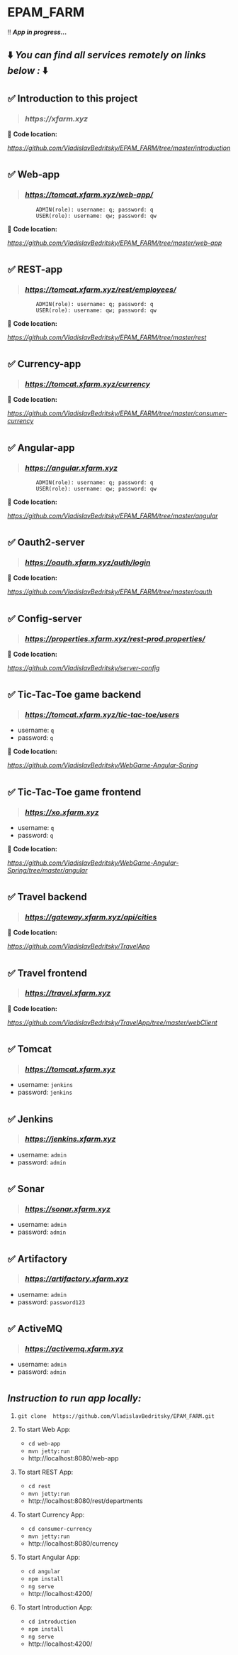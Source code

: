 # EPAM_FARM

:bangbang:  _**App in progress...**_


## :arrow_down: _You can find all services remotely on links below :_ :arrow_down:  

##  :white_check_mark: Introduction to this project
 > ### _https://xfarm.xyz_
   
:round_pushpin: **Code location:** 

_https://github.com/VladislavBedritsky/EPAM_FARM/tree/master/introduction_
#
##  :white_check_mark: Web-app
 > ### _https://tomcat.xfarm.xyz/web-app/_
             
             ADMIN(role): username: q; password: q
             USER(role): username: qw; password: qw
   
:round_pushpin: **Code location:** 

_https://github.com/VladislavBedritsky/EPAM_FARM/tree/master/web-app_

#
## :white_check_mark: REST-app
 > ###  _https://tomcat.xfarm.xyz/rest/employees/_
             
             ADMIN(role): username: q; password: q
             USER(role): username: qw; password: qw
   
:round_pushpin: **Code location:** 

_https://github.com/VladislavBedritsky/EPAM_FARM/tree/master/rest_

#
## :white_check_mark: Currency-app
 >  ### _https://tomcat.xfarm.xyz/currency_
             
:round_pushpin: **Code location:** 

_https://github.com/VladislavBedritsky/EPAM_FARM/tree/master/consumer-currency_

#
## :white_check_mark: Angular-app
 > ### _https://angular.xfarm.xyz_
             
             ADMIN(role): username: q; password: q
             USER(role): username: qw; password: qw
   
:round_pushpin: **Code location:** 

_https://github.com/VladislavBedritsky/EPAM_FARM/tree/master/angular_

#
## :white_check_mark: Oauth2-server
 > ### _https://oauth.xfarm.xyz/auth/login_
   
:round_pushpin: **Code location:** 

_https://github.com/VladislavBedritsky/EPAM_FARM/tree/master/oauth_

#
## :white_check_mark: Config-server
 > ### _https://properties.xfarm.xyz/rest-prod.properties/_
   
:round_pushpin: **Code location:** 
 
 _https://github.com/VladislavBedritsky/server-config_

#
## :white_check_mark: Tic-Tac-Toe game backend
 > ### _https://tomcat.xfarm.xyz/tic-tac-toe/users_ 
* username: `q`
* password: `q`

:round_pushpin: **Code location:** 
 
 _https://github.com/VladislavBedritsky/WebGame-Angular-Spring_
 
#
## :white_check_mark: Tic-Tac-Toe game frontend
 > ### _https://xo.xfarm.xyz_ 
* username: `q`
* password: `q`

:round_pushpin: **Code location:** 

_https://github.com/VladislavBedritsky/WebGame-Angular-Spring/tree/master/angular_
 
 #
 ## :white_check_mark: Travel backend
  > ### _https://gateway.xfarm.xyz/api/cities_ 

 :round_pushpin: **Code location:** 
  
  _https://github.com/VladislavBedritsky/TravelApp_
  
 #
 ## :white_check_mark: Travel frontend
  > ### _https://travel.xfarm.xyz_ 
 
 :round_pushpin: **Code location:** 
 
 _https://github.com/VladislavBedritsky/TravelApp/tree/master/webClient_
 
 
# 
## :white_check_mark: Tomcat 
 > ### _https://tomcat.xfarm.xyz_
* username: `jenkins`
* password: `jenkins`

#
## :white_check_mark: Jenkins
 > ### _https://jenkins.xfarm.xyz_
* username: `admin`
* password: `admin`

#
## :white_check_mark: Sonar
 > ### _https://sonar.xfarm.xyz_
* username: `admin`
* password: `admin`

#
## :white_check_mark: Artifactory
 >  ### _https://artifactory.xfarm.xyz_
* username: `admin`
* password: `password123`

#
## :white_check_mark: ActiveMQ
 > ### _https://activemq.xfarm.xyz_
* username: `admin`
* password: `admin`


#
## _Instruction to run app locally:_
   1) `git clone  https://github.com/VladislavBedritsky/EPAM_FARM.git`
   
   2) To start Web App:
      * `cd web-app`
      * `mvn jetty:run`
      * http://localhost:8080/web-app
   
   3) To start REST App:
      * `cd rest`
      * `mvn jetty:run`
      * http://localhost:8080/rest/departments   
   
   4) To start Currency App:
      * `cd consumer-currency`
      * `mvn jetty:run`
      * http://localhost:8080/currency
   
   5) To start Angular App:
      * `cd angular`
      * `npm install`
      * `ng serve` 
      *  http://localhost:4200/  
 
   6) To start Introduction App:
      * `cd introduction`
      * `npm install`
      * `ng serve` 
      *  http://localhost:4200/   